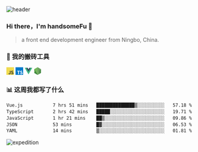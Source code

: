 ![header](https://raw.githubusercontent.com/fzq1998/fzq1998/master/header.png)

### Hi there，I'm handsomeFu 👋

> a front end development engineer from Ningbo, China.

### 🔧 我的搬砖工具
<code><img height="20" src="https://raw.githubusercontent.com/github/explore/80688e429a7d4ef2fca1e82350fe8e3517d3494d/topics/javascript/javascript.png" alt="javascript"></code>
<code><img height="20" src="https://raw.githubusercontent.com/github/explore/80688e429a7d4ef2fca1e82350fe8e3517d3494d/topics/typescript/typescript.png" alt="typescript"></code>
<code><img height="20" src="https://raw.githubusercontent.com/github/explore/80688e429a7d4ef2fca1e82350fe8e3517d3494d/topics/vue/vue.png" alt="vue"></code>
<code><img height="20" src="https://raw.githubusercontent.com/github/explore/80688e429a7d4ef2fca1e82350fe8e3517d3494d/topics/nodejs/nodejs.png" alt="nodejs"></code>



### 📊 这周我都写了什么
<!--START_SECTION:waka-->

```txt
Vue.js           7 hrs 51 mins   ██████████████▒░░░░░░░░░░   57.18 %
TypeScript       2 hrs 42 mins   █████░░░░░░░░░░░░░░░░░░░░   19.71 %
JavaScript       1 hr 21 mins    ██▒░░░░░░░░░░░░░░░░░░░░░░   09.86 %
JSON             53 mins         █▓░░░░░░░░░░░░░░░░░░░░░░░   06.53 %
YAML             14 mins         ▒░░░░░░░░░░░░░░░░░░░░░░░░   01.81 %
```

<!--END_SECTION:waka-->


![expedition](https://raw.githubusercontent.com/fzq1998/fzq1998/master/expedition.gif)

